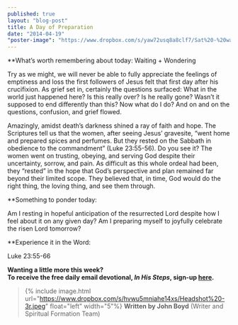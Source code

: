 ```yaml
---
published: true
layout: "blog-post"
title: A Day of Preparation
date: "2014-04-19"
"poster-image": "https://www.dropbox.com/s/yaw72usq8a8clf7/Sat%20-%20waiting.jpg"
---
```


**What’s worth remembering about today: Waiting + Wondering

Try as we might, we will never be able to fully appreciate the feelings of emptiness and loss the first followers of Jesus felt that first day after his crucifixion.  As grief set in, certainly the questions surfaced: What in the world just happened here?  Is this really over?  Is he really gone?  Wasn’t it supposed to end differently than this?  Now what do I do?  And on and on the questions, confusion, and grief flowed.

Amazingly, amidst death’s darkness shined a ray of faith and hope.  The Scriptures tell us that the women, after seeing Jesus’ gravesite, “went home and prepared spices and perfumes.  But they rested on the Sabbath in obedience to the commandment” (Luke 23:55-56).  Do you see it?  The women went on trusting, obeying, and serving God despite their uncertainty, sorrow, and pain.  As difficult as this whole ordeal had been, they “rested” in the hope that God’s perspective and plan remained far beyond their limited scope.  They believed that, in time, God would do the right thing, the loving thing, and see them through.  

**Something to ponder today:

Am I resting in hopeful anticipation of the resurrected Lord despite how I feel about it on any given day?  Am I preparing myself to joyfully celebrate the risen Lord tomorrow?

**Experience it in the Word:

Luke 23:55-66

**Wanting a little more this week?  
To receive the free daily email devotional, *In His Steps*, sign-up <a href="https://interland3.donorperfect.net/weblink/weblink.aspx?name=kbm&id=39" target="_blank">here</a>.**

>{% include image.html url="https://www.dropbox.com/s/hvwu5mniahe14xs/Headshot%20-3r.jpeg" float="left" width="5"%} **Written by John Boyd**  (Writer and Spiritual Formation Team)